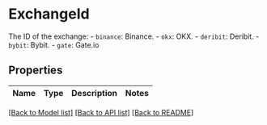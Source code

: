 # ExchangeId

The ID of the exchange:   - `binance`: Binance.   - `okx`: OKX.   - `deribit`: Deribit.   - `bybit`: Bybit.   - `gate`: Gate.io 

## Properties

Name | Type | Description | Notes
------------ | ------------- | ------------- | -------------

[[Back to Model list]](../README.md#documentation-for-models) [[Back to API list]](../README.md#documentation-for-api-endpoints) [[Back to README]](../README.md)


